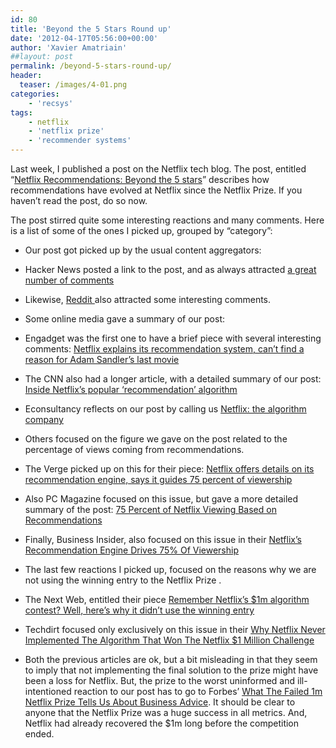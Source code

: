 ```yaml
---
id: 80
title: 'Beyond the 5 Stars Round up'
date: '2012-04-17T05:56:00+00:00'
author: 'Xavier Amatriain'
##layout: post
permalink: /beyond-5-stars-round-up/
header:
  teaser: /images/4-01.png
categories:
    - 'recsys'
tags:
    - netflix
    - 'netflix prize'
    - 'recommender systems'
---
```


Last week, I published a post on the Netflix tech blog. The post, entitled “[Netflix Recommendations: Beyond the 5 stars](http://techblog.netflix.com/2012/04/netflix-recommendations-beyond-5-stars.html)” describes how recommendations have evolved at Netflix since the Netflix Prize. If you haven’t read the post, do so now.

The post stirred quite some interesting reactions and many comments. Here is a list of some of the ones I picked up, grouped by “category”:

- Our post got picked up by the usual content aggregators:
- Hacker News posted a link to the post, and as always attracted [a great number of comments](http://news.ycombinator.com/item?id=3810058)
- Likewise, [Reddit ](http://www.reddit.com/r/programming/comments/rxp2e/netflix_recommendations_beyond_the_5_stars_part_1/)also attracted some interesting comments.

- Some online media gave a summary of our post:
- Engadget was the first one to have a brief piece with several interesting comments: [Netflix explains its recommendation system, can’t find a reason for Adam Sandler’s last movie](http://www.engadget.com/2012/04/08/netflix-explains-its-recommendation-system-cant-find-a-reason/#disqus_thread)
- The CNN also had a longer article, with a detailed summary of our post: [Inside Netflix’s popular ‘recommendation’ algorithm ](http://whatsnext.blogs.cnn.com/2012/04/09/inside-netflixs-popular-recommendation-algorithm/)
- Econsultancy reflects on our post by calling us [Netflix: the algorithm company](http://econsultancy.com/us/blog/9554-netflix-the-algorithm-company)

- Others focused on the figure we gave on the post related to the percentage of views coming from recommendations.
- The Verge picked up on this for their piece: [Netflix offers details on its recommendation engine, says it guides 75 percent of viewership](http://www.theverge.com/2012/4/8/2934375/netflix-recommendation-system-explained)
- Also PC Magazine focused on this issue, but gave a more detailed summary of the post: [75 Percent of Netflix Viewing Based on Recommendations](http://www.pcmag.com/article2/0,2817,2402739,00.asp)
- Finally, Business Insider, also focused on this issue in their [Netflix’s Recommendation Engine Drives 75% Of Viewership](http://www.businessinsider.com/netflixs-recommendation-engine-drives-75-of-viewership-2012-4)

- The last few reactions I picked up, focused on the reasons why we are not using the winning entry to the Netflix Prize .
- The Next Web, entitled their piece [Remember Netflix’s $1m algorithm contest? Well, here’s why it didn’t use the winning entry](http://thenextweb.com/media/2012/04/13/remember-netflixs-1m-algorithm-contest-well-heres-why-it-didnt-use-the-winning-entry/?awesm=tnw.to_1E23j)
- Techdirt focused only exclusively on this issue in their [Why Netflix Never Implemented The Algorithm That Won The Netflix $1 Million Challenge](http://www.techdirt.com/blog/innovation/articles/20120409/03412518422/why-netflix-never-implemented-algorithm-that-won-netflix-1-million-challenge.shtml)
- Both the previous articles are ok, but a bit misleading in that they seem to imply that not implementing the final solution to the prize might have been a loss for Netflix. But, the prize to the worst uninformed and ill-intentioned reaction to our post has to go to Forbes’ [What The Failed 1m Netflix Prize Tells Us About Business Advice](http://www.forbes.com/sites/ryanholiday/2012/04/16/what-the-failed-1m-netflix-prize-tells-us-about-business-advice/). It should be clear to anyone that the Netflix Prize was a huge success in all metrics. And, Netflix had already recovered the $1m long before the competition ended.
